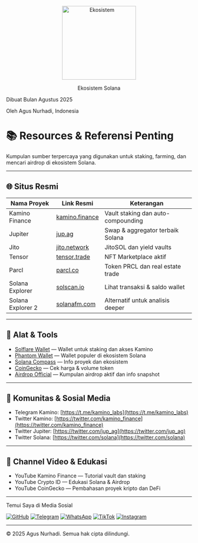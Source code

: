 

<p align="center">
  <img src="https://ik.imagekit.io/izrespquy/eko.jpg" alt="Ekosistem" width="200"/>
</p>
<center>Ekosistem Solana</center>
<p>Dibuat Bulan Agustus 2025</p>
Oleh Agus Nurhadi, Indonesia

# 📚 Resources & Referensi Penting

Kumpulan sumber terpercaya yang digunakan untuk staking, farming, dan mencari airdrop di ekosistem Solana.

---

## 🌐 Situs Resmi

| Nama Proyek       | Link Resmi                              | Keterangan                        |
|-------------------|------------------------------------------|-----------------------------------|
| Kamino Finance    | [kamino.finance](https://www.kamino.finance)     | Vault staking dan auto-compounding |
| Jupiter           | [jup.ag](https://jup.ag)                        | Swap & aggregator terbaik Solana  |
| Jito              | [jito.network](https://www.jito.network)        | JitoSOL dan yield vaults          |
| Tensor            | [tensor.trade](https://www.tensor.trade)        | NFT Marketplace aktif             |
| Parcl             | [parcl.co](https://www.parcl.co)                | Token PRCL dan real estate trade  |
| Solana Explorer   | [solscan.io](https://solscan.io)                | Lihat transaksi & saldo wallet    |
| Solana Explorer 2 | [solanafm.com](https://solanafm.com)            | Alternatif untuk analisis deeper  |

---

## 🔧 Alat & Tools

- [Solflare Wallet](https://solflare.com) — Wallet untuk staking dan akses Kamino
- [Phantom Wallet](https://phantom.app) — Wallet populer di ekosistem Solana
- [Solana Compass](https://solanacompass.com) — Info proyek dan ekosistem
- [CoinGecko](https://coingecko.com) — Cek harga & volume token
- [Airdrop Official](https://airdrops.io) — Kumpulan airdrop aktif dan info snapshot

---

## 📢 Komunitas & Sosial Media

- Telegram Kamino: [https://t.me/kamino_labs](https://t.me/kamino_labs)
- Twitter Kamino: [https://twitter.com/kamino_finance](https://twitter.com/kamino_finance)
- Twitter Jupiter: [https://twitter.com/jup_ag](https://twitter.com/jup_ag)
- Twitter Solana: [https://twitter.com/solana](https://twitter.com/solana)

---

## 🎥 Channel Video & Edukasi

- YouTube Kamino Finance — Tutorial vault dan staking
- YouTube Crypto ID — Edukasi Solana & Airdrop
- YouTube CoinGecko — Pembahasan proyek kripto dan DeFi

---


Temui Saya di Media Sosial

[![GitHub](https://img.shields.io/badge/GitHub-181717?style=for-the-badge&logo=github&logoColor=white)](https://github.com/agusplay)
[![Telegram](https://img.shields.io/badge/Telegram-2CA5E0?style=for-the-badge&logo=telegram&logoColor=white)](https://t.me/Agusnurhadi23)
[![WhatsApp](https://img.shields.io/badge/WhatsApp-25D366?style=for-the-badge&logo=whatsapp&logoColor=white)](https://wa.me/6285607330087)
[![TikTok](https://img.shields.io/badge/TikTok-000000?logo=tiktok&logoColor=white)](https://www.tiktok.com/@agus_nurhadi)
[![Instagram](https://img.shields.io/badge/Instagram-E4405F?logo=instagram&logoColor=white)](https://www.instagram.com/agus_selfie)

---

© 2025 Agus Nurhadi. Semua hak cipta dilindungi.



















